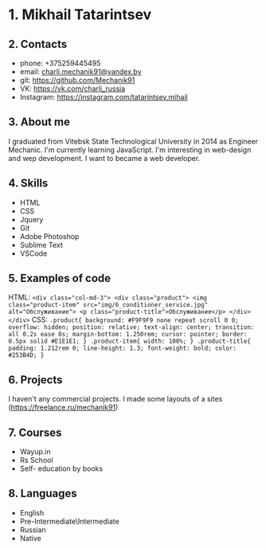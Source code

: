 # 1. Mikhail Tatarintsev
## 2. Contacts
 * phone: +375259445495
 * email: <charli.mechanik91@yandex.by>
 * git: <https://github.com/Mechanik91>
 * VK: <https://vk.com/charli_russia>
 * Instagram: <https://instagram.com/tatarintsev.mihail>
## 3. About me
 I graduated from Vitebsk State Technological University in 2014 as Engineer Mechanic. I'm currently learning JavaScript. I'm interesting in web-design and wep development. I want to became a web developer.
## 4. Skills
 * HTML
 * CSS
 * Jquery
 * Git
 * Adobe Photoshop
 * Sublime Text
 * VSCode
## 5. Examples of code
HTML:
`<div class="col-md-3">
								<div class="product">
									<img class="product-item" src="img/6_conditioner_service.jpg" alt="Обслуживание">
									<p class="product-title">Обслуживание</p>
								</div>
							</div>`
CSS:
`.product{
	background: #F9F9F9 none repeat scroll 0 0;
	overflow: hidden;
	position: relative;
	text-align: center;
	transition: all 0.2s ease 0s;
	margin-bottom: 1.250rem;
	cursor: pointer;
	border: 0.5px solid #E1E1E1;
}
.product-item{
	width: 100%;
}
.product-title{
	padding: 1.212rem 0;
	line-height: 1.3;
	font-weight: bold;
	color: #253B4D;
}`
## 6. Projects
I haven't any commercial projects. I made some layouts of a sites (<https://freelance.ru/mechanik91>)
## 7. Courses
* Wayup.in
* Rs School
* Self- education by books
## 8. Languages
* English
 * Pre-Intermediate\Intermediate
* Russian
 * Native
